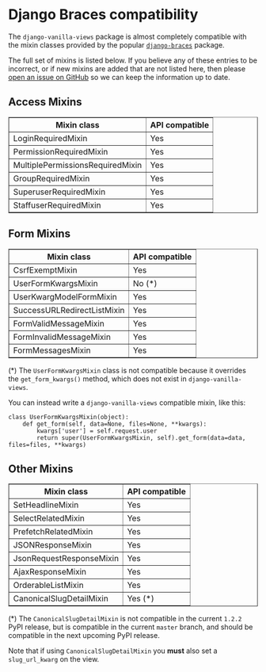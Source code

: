 # Django Braces compatibility

The `django-vanilla-views` package is almost completely compatible with the mixin classes provided by the popular [`django-braces`][django-braces] package.

The full set of mixins is listed below.  If you believe any of these entries to be incorrect, or if new mixins are added that are not listed here, then please [open an issue on GitHub][issues] so we can keep the information up to date.

## Access Mixins

<table border=1>
<tr><th>Mixin class</th><th>API compatible</th></tr>
<tr><td>LoginRequiredMixin</td><td>Yes</td></tr>
<tr><td>PermissionRequiredMixin</td><td>Yes</td></tr>
<tr><td>MultiplePermissionsRequiredMixin</td><td>Yes</td></tr>
<tr><td>GroupRequiredMixin</td><td>Yes</td></tr>
<tr><td>SuperuserRequiredMixin</td><td>Yes</td></tr>
<tr><td>StaffuserRequiredMixin</td><td>Yes</td></tr>
</table>

## Form Mixins

<table border=1>
<tr><th>Mixin class</th><th>API compatible</th></tr>
<tr><td>CsrfExemptMixin</td><td>Yes</td></tr>
<tr><td>UserFormKwargsMixin</td><td>No (*)</td></tr>
<tr><td>UserKwargModelFormMixin</td><td>Yes</td></tr>
<tr><td>SuccessURLRedirectListMixin</td><td>Yes</td></tr>
<tr><td>FormValidMessageMixin</td><td>Yes</td></tr>
<tr><td>FormInvalidMessageMixin</td><td>Yes</td></tr>
<tr><td>FormMessagesMixin</td><td>Yes</td></tr>
</table>

(*) The `UserFormKwargsMixin` class is not compatible because it overrides the `get_form_kwargs()` method, which does not exist in `django-vanilla-views`.

You can instead write a `django-vanilla-views` compatible mixin, like this:

    class UserFormKwargsMixin(object):
        def get_form(self, data=None, files=None, **kwargs):
            kwargs['user'] = self.request.user
            return super(UserFormKwargsMixin, self).get_form(data=data, files=files, **kwargs)

## Other Mixins

<table border=1>
<tr><th>Mixin class</th><th>API compatible</th></tr>
<tr><td>SetHeadlineMixin</td><td>Yes</td></tr>
<tr><td>SelectRelatedMixin</td><td>Yes</td></tr>
<tr><td>PrefetchRelatedMixin</td><td>Yes</td></tr>
<tr><td>JSONResponseMixin</td><td>Yes</td></tr>
<tr><td>JsonRequestResponseMixin</td><td>Yes</td></tr>
<tr><td>AjaxResponseMixin</td><td>Yes</td></tr>
<tr><td>OrderableListMixin</td><td>Yes</td></tr>
<tr><td>CanonicalSlugDetailMixin</td><td>Yes (*)</td></tr>
</table>

(*) The `CanonicalSlugDetailMixin` is not compatible in the current `1.2.2` PyPI release, but is compatible in the current `master` branch, and should be compatible in the next upcoming PyPI release.

Note that if using `CanonicalSlugDetailMixin` you **must** also set a `slug_url_kwarg` on the view.

[django-braces]: https://github.com/brack3t/django-braces
[issues]: https://github.com/tomchristie/django-vanilla-views/issues
